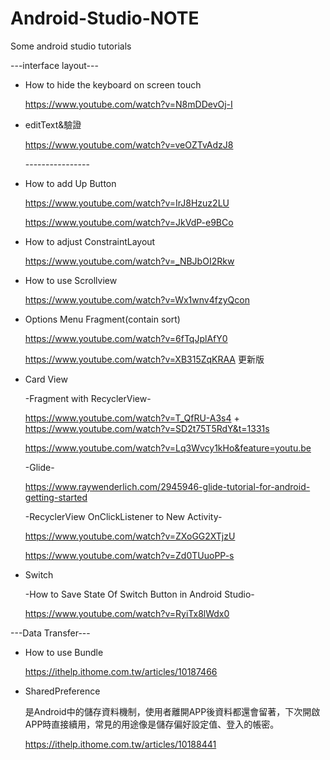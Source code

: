 # Android-Studio-NOTE
Some android studio tutorials

---interface layout---
* How to hide the keyboard on screen touch</p>
https://www.youtube.com/watch?v=N8mDDevOj-I</p>

* editText&驗證</p>
https://www.youtube.com/watch?v=veOZTvAdzJ8</p>
----------------</p>
* How to add Up Button</p>
https://www.youtube.com/watch?v=IrJ8Hzuz2LU</p>
https://www.youtube.com/watch?v=JkVdP-e9BCo</p>

* How to adjust ConstraintLayout</p>
https://www.youtube.com/watch?v=_NBJbOI2Rkw
* How to use Scrollview</p>
https://www.youtube.com/watch?v=Wx1wnv4fzyQcon
* Options Menu Fragment(contain sort)</p>
https://www.youtube.com/watch?v=6fTqJplAfY0</p>
https://www.youtube.com/watch?v=XB315ZqKRAA 更新版
* Card View</p>
-Fragment with RecyclerView-</p>
https://www.youtube.com/watch?v=T_QfRU-A3s4 + https://www.youtube.com/watch?v=SD2t75T5RdY&t=1331s</p>
https://www.youtube.com/watch?v=Lq3Wvcy1kHo&feature=youtu.be</p>
-Glide-</p>
https://www.raywenderlich.com/2945946-glide-tutorial-for-android-getting-started</p>
-RecyclerView OnClickListener to New Activity-</p>
https://www.youtube.com/watch?v=ZXoGG2XTjzU</p>
https://www.youtube.com/watch?v=Zd0TUuoPP-s</p>
* Switch</p>
-How to Save State Of Switch Button in Android Studio-</p>
https://www.youtube.com/watch?v=RyiTx8lWdx0</p>

---Data Transfer---
* How to use Bundle</p>
https://ithelp.ithome.com.tw/articles/10187466</p>

* SharedPreference</p>
是Android中的儲存資料機制，使用者離開APP後資料都還會留著，下次開啟APP時直接續用，常見的用途像是儲存偏好設定值、登入的帳密。</p>
https://ithelp.ithome.com.tw/articles/10188441
